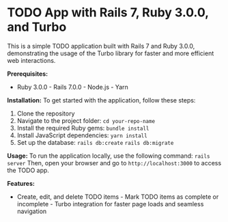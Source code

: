 # TODO App with Rails 7, Ruby 3.0.0, and Turbo

This is a simple TODO application built with Rails 7 and Ruby 3.0.0, demonstrating the usage of the Turbo library for faster and more efficient web interactions. 

**Prerequisites:** 
- Ruby 3.0.0 - Rails 7.0.0 - Node.js - Yarn 

**Installation:** 
To get started with the application, follow these steps: 
  1. Clone the repository
  2. Navigate to the project folder: `cd your-repo-name` 
  3. Install the required Ruby gems: `bundle install` 
  4. Install JavaScript dependencies: `yarn install` 
  5. Set up the database: `rails db:create` `rails db:migrate` 

**Usage:** 
To run the application locally, use the following command: `rails server` Then, open your browser and go to `http://localhost:3000` to access the TODO app. 

**Features:** 
- Create, edit, and delete TODO items - Mark TODO items as complete or incomplete - Turbo integration for faster page loads and seamless navigation 

